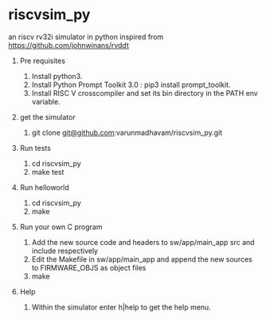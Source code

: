 # riscvsim_py
an riscv rv32i simulator in python inspired from https://github.com/johnwinans/rvddt
1. Pre requisites
    1. Install python3.
    2. Install Python Prompt Toolkit 3.0 : pip3 install prompt_toolkit.
    3. Install RISC V crosscompiler and set its bin directory in the PATH env variable.

2. get the simulator
    1. git clone git@github.com:varunmadhavam/riscvsim_py.git

3. Run tests
    1. cd riscvsim_py
    2. make test

4. Run helloworld
    1. cd riscvsim_py
    2. make

5. Run your own C program
    1. Add the new source code and headers to sw/app/main_app src and include respectively
    2. Edit the Makefile in sw/app/main_app and append the new sources to FIRMWARE_OBJS as object files
    3. make

6. Help
    1. Within the simulator enter h|help to get the help menu.